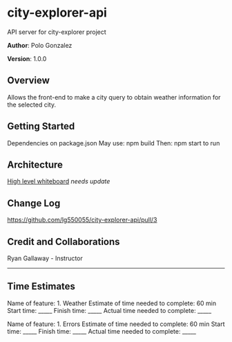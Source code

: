 # city-explorer-api
API server for city-explorer project

**Author**: Polo Gonzalez

**Version**: 1.0.0

## Overview
Allows the front-end to make a city query to obtain weather information for the selected city.

## Getting Started
Dependencies on package.json May use: npm build Then: npm start to run

## Architecture

[High level whiteboard](./whiteboard.jpg) *needs update*

<!-- Provide a detailed description of the application design. What technologies (languages, libraries, etc) you're using, and any other relevant design information. -->

## Change Log
https://github.com/lg550055/city-explorer-api/pull/3

## Credit and Collaborations

Ryan Gallaway - Instructor

---

## Time Estimates

Name of feature: 1. Weather
Estimate of time needed to complete: 60 min
Start time: _____
Finish time: _____
Actual time needed to complete: _____

Name of feature: 1. Errors
Estimate of time needed to complete: 60 min
Start time: _____
Finish time: _____
Actual time needed to complete: _____

